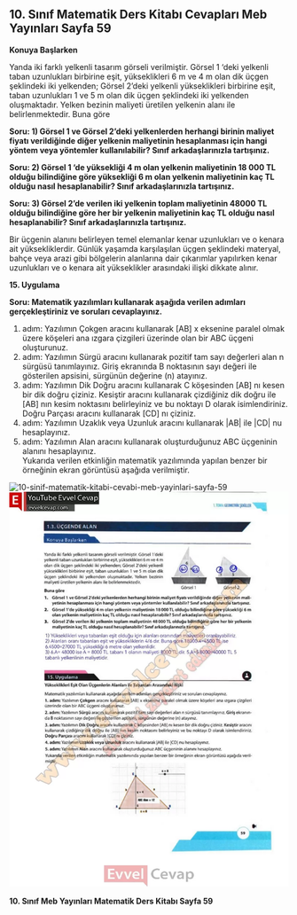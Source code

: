 ## 10. Sınıf Matematik Ders Kitabı Cevapları Meb Yayınları Sayfa 59

**Konuya Başlarken**

Yanda iki farklı yelkenli tasarım görseli verilmiştir. Görsel 1 ‘deki yelkenli taban uzunlukları birbirine eşit, yükseklikleri 6 m ve 4 m olan dik üçgen şeklindeki iki yelkenden; Görsel 2’deki yelkenli yükseklikleri birbirine eşit, taban uzunlukları 1 ve 5 m olan dik üçgen şeklindeki iki yelkenden oluşmaktadır. Yelken bezinin maliyeti üretilen yelkenin alanı ile belirlenmektedir. Buna göre

**Soru: 1) Görsel 1 ve Görsel 2’deki yelkenlerden herhangi birinin maliyet fiyatı verildiğinde diğer yelkenin maliyetinin hesaplanması için hangi yöntem veya yöntemler kullanılabilir? Sınıf arkadaşlarınızla tartışınız.**

**Soru: 2) Görsel 1 ‘de yüksekliği 4 m olan yelkenin maliyetinin 18 000 TL olduğu bilindiğine göre yüksekliği 6 m olan yelkenin maliyetinin kaç TL olduğu nasıl hesaplanabilir? Sınıf arkadaşlarınızla tartışınız.**

**Soru: 3) Görsel 2’de verilen iki yelkenin toplam maliyetinin 48000 TL olduğu bilindiğine göre her bir yelkenin maliyetinin kaç TL olduğu nasıl hesaplanabilir? Sınıf arkadaşlarınızla tartışınız.**

Bir üçgenin alanını belirleyen temel elemanlar kenar uzunlukları ve o kenara ait yüksekliklerdir. Günlük yaşamda karşılaşılan üçgen şeklindeki materyal, bahçe veya arazi gibi bölgelerin alanlarına dair çıkarımlar yapılırken kenar uzunlukları ve o kenara ait yükseklikler arasındaki ilişki dikkate alınır.

**15. Uygulama**

**Soru: Matematik yazılımları kullanarak aşağıda verilen adımları gerçekleştiriniz ve soruları cevaplayınız.**

1. adım: Yazılımın Çokgen aracını kullanarak [AB] x eksenine paralel olmak üzere köşeleri ana ızgara çizgileri üzerinde olan bir ABC üçgeni oluşturunuz.  
 2. adım: Yazılımın Sürgü aracını kullanarak pozitif tam sayı değerleri alan n sürgüsü tanımlayınız. Giriş ekranında B noktasının sayı değeri ile gösterilen apsisini, sürgünün değerine (n) atayınız.  
 3. adım: Yazılımın Dik Doğru aracını kullanarak C köşesinden [AB] nı kesen bir dik doğru çiziniz. Kesiştir aracını kullanarak çizdiğiniz dik doğru ile [AB] nın kesim noktasını belirleyiniz ve bu noktayı D olarak isimlendiriniz. Doğru Parçası aracını kullanarak [CD] nı çiziniz.  
 4. adım: Yazılımın Uzaklık veya Uzunluk aracını kullanarak |AB| ile |CD| nu hesaplayınız.  
 5. adım: Yazılımın Alan aracını kullanarak oluşturduğunuz ABC üçgeninin alanını hesaplayınız.  
 Yukarıda verilen etkinliğin matematik yazılımında yapılan benzer bir örneğinin ekran görüntüsü aşağıda verilmiştir.

![10-sinif-matematik-kitabi-cevabi-meb-yayinlari-sayfa-59]()![10-sinif-matematik-kitabi-cevabi-meb-yayinlari-sayfa-59](./image1.webp)

**10. Sınıf Meb Yayınları Matematik Ders Kitabı Sayfa 59**